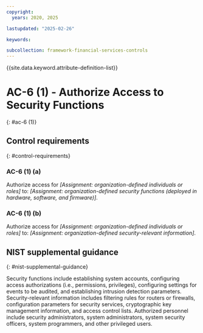 ```yaml
---
copyright:
  years: 2020, 2025

lastupdated: "2025-02-26"

keywords:

subcollection: framework-financial-services-controls
---
```


{{site.data.keyword.attribute-definition-list}}

# AC-6 (1) -  Authorize Access to Security Functions
{: #ac-6 (1)}

## Control requirements
{: #control-requirements}



### AC-6 (1) (a)


Authorize access for _[Assignment: organization-defined individuals or roles]_ to:
_[Assignment: organization-defined security functions (deployed in hardware, software, and firmware)]_.


### AC-6 (1) (b)


Authorize access for _[Assignment: organization-defined individuals or roles]_ to:
_[Assignment: organization-defined security-relevant information]_.












## NIST supplemental guidance
{: #nist-supplemental-guidance}

Security functions include establishing system accounts, configuring access authorizations (i.e., permissions, privileges), configuring settings for events to be audited, and establishing intrusion detection parameters. Security-relevant information includes filtering rules for routers or firewalls, configuration parameters for security services, cryptographic key management information, and access control lists. Authorized personnel include security administrators, system administrators, system security officers, system programmers, and other privileged users.
